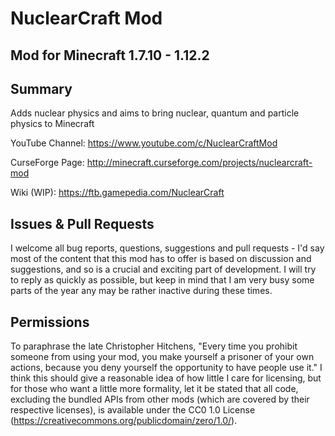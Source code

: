 NuclearCraft Mod
================
Mod for Minecraft 1.7.10 - 1.12.2
------------------------------------------------


Summary
-------

Adds nuclear physics and aims to bring nuclear, quantum and particle physics to Minecraft

YouTube Channel: https://www.youtube.com/c/NuclearCraftMod

CurseForge Page: http://minecraft.curseforge.com/projects/nuclearcraft-mod

Wiki (WIP): https://ftb.gamepedia.com/NuclearCraft


Issues & Pull Requests
----------------------

I welcome all bug reports, questions, suggestions and pull requests - I'd say most of the content that this mod has to offer is based on discussion and suggestions, and so is a crucial and exciting part of development. I will try to reply as quickly as possible, but keep in mind that I am very busy some parts of the year any may be rather inactive during these times.


Permissions
-----------

To paraphrase the late Christopher Hitchens, "Every time you prohibit someone from using your mod, you make yourself a prisoner of your own actions, because you deny yourself the opportunity to have people use it." I think this should give a reasonable idea of how little I care for licensing, but for those who want a little more formality, let it be stated that all code, excluding the bundled APIs from other mods (which are covered by their respective licenses), is available under the CC0 1.0 License (https://creativecommons.org/publicdomain/zero/1.0/).
